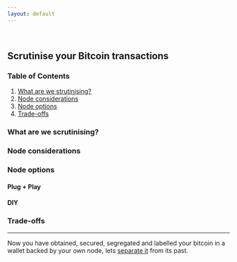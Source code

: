 ```yaml
---
layout: default
---
```

<br/>

## Scrutinise your Bitcoin transactions

### Table of Contents

1.  [What are we strutinising?](#what-are-we-scrutinising)
2.  [Node considerations](#node-considerations)
3.  [Node options](#options)
4.  [Trade-offs](#trade-offs)


### What are we scrutinising?


### Node considerations


### Node options

#### Plug + Play


#### DIY
  
  

### Trade-offs


  
  ***
  
  Now you have obtained, secured, segregated and labelled your bitcoin in a wallet backed by your own node, lets [separate it](https://bitcoinprivacy.guide/separate.html) from its past.
